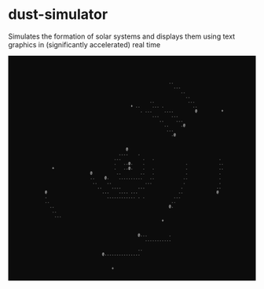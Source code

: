 # dust-simulator
Simulates the formation of solar systems and displays them using text graphics in (significantly accelerated) real time

![example](https://raw.githubusercontent.com/m0rrism0rris/dust-simulator/main/solarsys.png)

